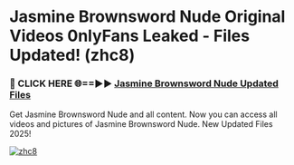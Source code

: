 # Jasmine Brownsword Nude Original Videos 0nlyFans Leaked - Files Updated! (zhc8)

<h3>🔴 CLICK HERE 🌐==►► <a href="https://tinyurl.com/52m3yx9h" rel="nofollow">Jasmine Brownsword Nude Updated Files</a></h3>

Get Jasmine Brownsword Nude and all content. Now you can access all videos and pictures of Jasmine Brownsword Nude. New Updated Files 2025!

[![zhc8](https://i.imgur.com/TnHtlc8.gif)](https://tinyurl.com/52m3yx9h)
